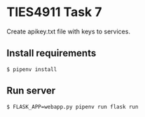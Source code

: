 # TIES4911 Task 7

Create apikey.txt file with keys to services.

## Install requirements
```shell
$ pipenv install
```

## Run server
```shell
$ FLASK_APP=webapp.py pipenv run flask run
```


